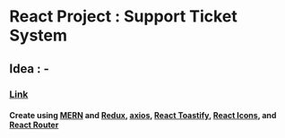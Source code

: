 # React Project : Support Ticket System

## Idea : -

### [Link](https://rizalsupportticketsystem.herokuapp.com)

#### Create using [MERN](https://www.mongodb.com/mern-stack) and [Redux](https://redux.js.org/), [axios](https://axios-http.com/docs/intro), [React Toastify](https://fkhadra.github.io/react-toastify/introduction), [React Icons](https://react-icons.github.io/react-icons/), and [React Router](https://reactrouter.com/en/main)
